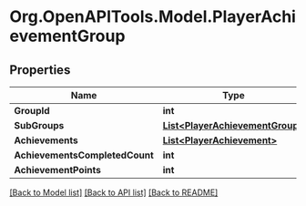 
# Org.OpenAPITools.Model.PlayerAchievementGroup

## Properties

Name | Type | Description | Notes
------------ | ------------- | ------------- | -------------
**GroupId** | **int** |  | 
**SubGroups** | [**List&lt;PlayerAchievementGroup&gt;**](PlayerAchievementGroup.md) |  | 
**Achievements** | [**List&lt;PlayerAchievement&gt;**](PlayerAchievement.md) |  | 
**AchievementsCompletedCount** | **int** |  | 
**AchievementPoints** | **int** |  | 

[[Back to Model list]](../README.md#documentation-for-models)
[[Back to API list]](../README.md#documentation-for-api-endpoints)
[[Back to README]](../README.md)

